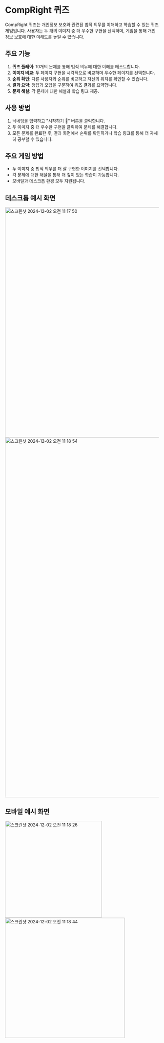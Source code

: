 # CompRight 퀴즈

CompRight 퀴즈는 개인정보 보호와 관련된 법적 의무를 이해하고 학습할 수 있는 퀴즈 게임입니다. 사용자는 두 개의 이미지 중 더 우수한 구현을 선택하며, 게임을 통해 개인정보 보호에 대한 이해도를 높일 수 있습니다.

## 주요 기능
1. **퀴즈 플레이**: 10개의 문제를 통해 법적 의무에 대한 이해를 테스트합니다.
2. **이미지 비교**: 두 페이지 구현을 시각적으로 비교하며 우수한 페이지를 선택합니다.
3. **순위 확인**: 다른 사용자와 순위를 비교하고 자신의 위치를 확인할 수 있습니다.
4. **결과 요약**: 정답과 오답을 구분하여 퀴즈 결과를 요약합니다.
5. **문제 해설**: 각 문제에 대한 해설과 학습 링크 제공.


## 사용 방법
1. 닉네임을 입력하고 "시작하기 🚀" 버튼을 클릭합니다.
2. 두 이미지 중 더 우수한 구현을 클릭하여 문제를 해결합니다.
3. 모든 문제를 완료한 후, 결과 화면에서 순위를 확인하거나 학습 링크를 통해 더 자세히 공부할 수 있습니다.

## 주요 게임 방법
- 두 이미지 중 법적 의무를 더 잘 구현한 이미지를 선택합니다.
- 각 문제에 대한 해설을 통해 더 깊이 있는 학습이 가능합니다.
- 모바일과 데스크톱 환경 모두 지원됩니다.

## 데스크톱 예시 화면
<img width="750" alt="스크린샷 2024-12-02 오전 11 17 50" src="https://github.com/user-attachments/assets/5be6c5f1-4a3b-480b-8126-be08ce9305a2">
<img width="1175" alt="스크린샷 2024-12-02 오전 11 18 54" src="https://github.com/user-attachments/assets/edad3338-2deb-4d5b-ab20-baa42edb4649">

## 모바일 예시 화면
<img width="316" alt="스크린샷 2024-12-02 오전 11 18 26" src="https://github.com/user-attachments/assets/880954d5-4cb5-4d22-abe0-dd2d64e8dee2">
<img width="392" alt="스크린샷 2024-12-02 오전 11 18 44" src="https://github.com/user-attachments/assets/910b3cac-fad4-4457-a7dc-73c68be76f72">
